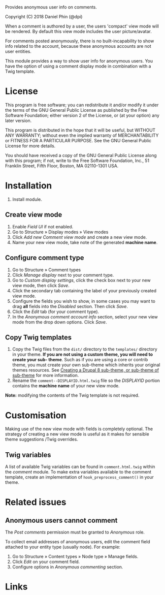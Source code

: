 Provides anonymous user info on comments.

Copyright (C) 2018 Daniel Phin (@dpi)

When a comment is authored by a user, the users 'compact' view mode will be
rendered. By default this view mode includes the user picture/avatar.

For comments posted anonymously, there is no built-incapability to show info
related to the account, because these anonymous accounts are not user entities.

This module provides a way to show user info for anonymous users. You have the
option of using a comment display mode in combination with a Twig template.

# License

This program is free software; you can redistribute it and/or modify it under the terms of the GNU General Public License as published by the Free Software Foundation; either version 2 of the License, or (at your option) any later version.

This program is distributed in the hope that it will be useful, but WITHOUT ANY WARRANTY; without even the implied warranty of MERCHANTABILITY or FITNESS FOR A PARTICULAR PURPOSE. See the GNU General Public License for more details.

You should have received a copy of the GNU General Public License along with this program; if not, write to the Free Software Foundation, Inc., 51 Franklin Street, Fifth Floor, Boston, MA 02110-1301 USA.

# Installation

 1. Install module.
 
## Create view mode

 1. Enable _Field UI_ if not enabled.
 2. Go to Structure » Display modes » View modes
 3. Click _Add new Comment view mode_ and create a new view mode.
 4. Name your new view mode, take note of the generated **machine name**.

## Configure comment type

 1. Go to Structure » Comment types
 2. Click _Manage display_ next to your comment type.
 3. Go to _Custom display settings_, click the check box next to your new view
    mode, then click _Save_.
 4. Click the secondary tab containing the label of your previously created view
    mode.
 5. Configure the fields you wish to show, in some cases you may want to drag
    **all** fields into the _Disabled_ section. Then click _Save_.
 6. Click the _Edit_ tab (for your comment type).
 7. In the _Anonymous comment account info_ section, select your new view mode
    from the drop down options. Click _Save_.

## Copy Twig templates

 1. Copy the Twig files from the `dist/` directory to the `templates/` directory in
    your theme.
    **If you are not using a custom theme, you will need to create your sub-
    theme**. Such as if you are using a core or contrib theme, you must create
    your own sub-theme which inherits your original themes resources. See 
    [Creating a Drupal 8 sub-theme, or sub-theme of sub-theme][1] for more
    information.
 2. Rename the `comment--DISPLAYID.html.twig` file so the _DISPLAYID_ portion
    contains the **machine name** of your new view mode.

**Note:** modifying the contents of the Twig template is not required.

# Customisation

Making use of the new view mode with fields is completely optional. The strategy
of creating a new view mode is useful as it makes for sensible theme suggestions
/Twig overrides.

## Twig variables

A list of available Twig variables can be found in `comment.html.twig` within the 
_comment_ module.
To make extra variables available to the comment template, create an
implementation of `hook_preprocess_comment()` in your theme.

# Related issues

## Anonymous users cannot comment

The _Post comments_ permission must be granted to _Anonymous_ role.

To collect email addresses of anonymous users, edit the comment field attached to your
entity type (usually node). For example: 

 1. Go to Structure » Content types » Node type » Manage fields.
 2. Click _Edit_ on your comment field.
 3. Configure options in _Anonymous commenting_ section.

# Links

[1]: https://www.drupal.org/docs/8/theming-drupal-8/creating-a-drupal-8-sub-theme-or-sub-theme-of-sub-theme
